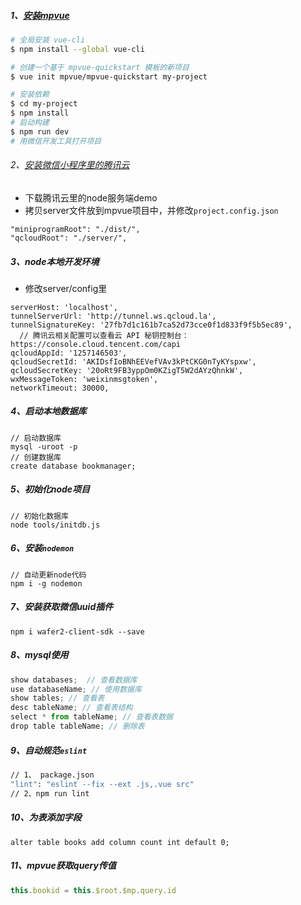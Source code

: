 ##### 1、[安装mpvue](http://mpvue.com/mpvue/#_2)
``` bash
# 全局安装 vue-cli
$ npm install --global vue-cli

# 创建一个基于 mpvue-quickstart 模板的新项目
$ vue init mpvue/mpvue-quickstart my-project

# 安装依赖
$ cd my-project
$ npm install
# 启动构建
$ npm run dev
# 用微信开发工具打开项目
```
###### 2、[安装微信小程序里的腾讯云](https://cloud.tencent.com/document/product/619/11447)
- 下载腾讯云里的node服务端demo
- 拷贝server文件放到mpvue项目中，并修改`project.config.json`
```
"miniprogramRoot": "./dist/",
"qcloudRoot": "./server/",
```
##### 3、node本地开发环境
- 修改server/config里
```
serverHost: 'localhost',
tunnelServerUrl: 'http://tunnel.ws.qcloud.la',
tunnelSignatureKey: '27fb7d1c161b7ca52d73cce0f1d833f9f5b5ec89',
  // 腾讯云相关配置可以查看云 API 秘钥控制台：https://console.cloud.tencent.com/capi
qcloudAppId: '1257146503',
qcloudSecretId: 'AKIDsfIoBNhEEVefVAv3kPtCKG0nTyKYspxw',
qcloudSecretKey: '20oRt9FB3yppOm0KZigT5W2dAYzQhnkW',
wxMessageToken: 'weixinmsgtoken',
networkTimeout: 30000,
```
##### 4、启动本地数据库
```
// 启动数据库
mysql -uroot -p
// 创建数据库
create database bookmanager;
```
##### 5、初始化node项目
```
// 初始化数据库
node tools/initdb.js
```
##### 6、安装`nodemon`
```
// 自动更新node代码
npm i -g nodemon
```
##### 7、安装获取微信uuid插件
```
npm i wafer2-client-sdk --save
```
##### 8、mysql使用
``` js
show databases;  // 查看数据库
use databaseName; // 使用数据库
show tables; // 查看表
desc tableName; // 查看表结构
select * from tableName; // 查看表数据
drop table tableName; // 删除表
```
##### 9、自动规范`eslint`
``` bash
// 1、 package.json
"lint": "eslint --fix --ext .js,.vue src"
// 2、npm run lint
```
##### 10、为表添加字段
```
alter table books add column count int default 0;
```
##### 11、mpvue获取query传值
``` js
this.bookid = this.$root.$mp.query.id
```
